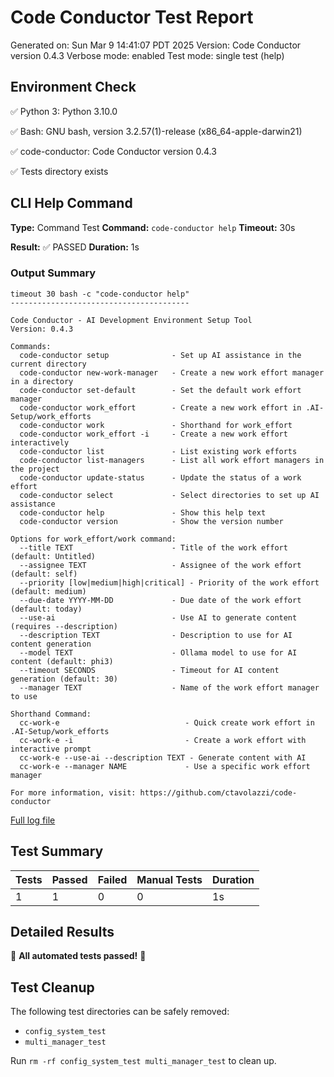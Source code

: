 # Code Conductor Test Report
Generated on: Sun Mar  9 14:41:07 PDT 2025
Version: Code Conductor version 0.4.3
Verbose mode: enabled
Test mode: single test (help)

## Environment Check
✅ Python 3: Python 3.10.0

✅ Bash: GNU bash, version 3.2.57(1)-release (x86_64-apple-darwin21)

✅ code-conductor: Code Conductor version 0.4.3

✅ Tests directory exists

## CLI Help Command
**Type:** Command Test
**Command:** `code-conductor help`
**Timeout:** 30s

**Result:** ✅ PASSED
**Duration:** 1s
### Output Summary
```
timeout 30 bash -c "code-conductor help"
----------------------------------------

Code Conductor - AI Development Environment Setup Tool
Version: 0.4.3

Commands:
  code-conductor setup              - Set up AI assistance in the current directory
  code-conductor new-work-manager   - Create a new work effort manager in a directory
  code-conductor set-default        - Set the default work effort manager
  code-conductor work_effort        - Create a new work effort in .AI-Setup/work_efforts
  code-conductor work               - Shorthand for work_effort
  code-conductor work_effort -i     - Create a new work effort interactively
  code-conductor list               - List existing work efforts
  code-conductor list-managers      - List all work effort managers in the project
  code-conductor update-status      - Update the status of a work effort
  code-conductor select             - Select directories to set up AI assistance
  code-conductor help               - Show this help text
  code-conductor version            - Show the version number

Options for work_effort/work command:
  --title TEXT                      - Title of the work effort (default: Untitled)
  --assignee TEXT                   - Assignee of the work effort (default: self)
  --priority [low|medium|high|critical] - Priority of the work effort (default: medium)
  --due-date YYYY-MM-DD             - Due date of the work effort (default: today)
  --use-ai                          - Use AI to generate content (requires --description)
  --description TEXT                - Description to use for AI content generation
  --model TEXT                      - Ollama model to use for AI content (default: phi3)
  --timeout SECONDS                 - Timeout for AI content generation (default: 30)
  --manager TEXT                    - Name of the work effort manager to use

Shorthand Command:
  cc-work-e                            - Quick create work effort in .AI-Setup/work_efforts
  cc-work-e -i                         - Create a work effort with interactive prompt
  cc-work-e --use-ai --description TEXT - Generate content with AI
  cc-work-e --manager NAME             - Use a specific work effort manager

For more information, visit: https://github.com/ctavolazzi/code-conductor
```

[Full log file](test_reports/CLI_Help_Command_2025-03-09_14-41-07.log)

## Test Summary

| Tests | Passed | Failed | Manual Tests | Duration |
|-------|--------|--------|-------------|----------|
| 1 | 1 | 0 | 0 | 1s |

## Detailed Results

🎉 **All automated tests passed!** 🎉

## Test Cleanup
The following test directories can be safely removed:
- `config_system_test`
- `multi_manager_test`

Run `rm -rf config_system_test multi_manager_test` to clean up.
